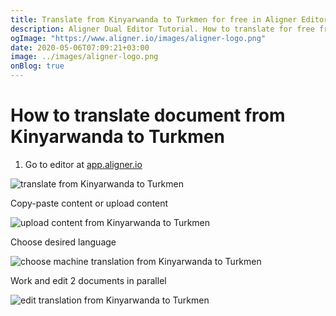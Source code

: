 ```yaml
---
title: Translate from Kinyarwanda to Turkmen for free in Aligner Editor
description: Aligner Dual Editor Tutorial. How to translate for free from Kinyarwanda to Turkmen. Aligner is multilingual document management platform. 
ogImage: "https://www.aligner.io/images/aligner-logo.png"
date: 2020-05-06T07:09:21+03:00
image: ../images/aligner-logo.png
onBlog: true
---
```


# How to translate document from Kinyarwanda to Turkmen

1. Go to editor at [app.aligner.io](https://app.aligner.io "Aligner App web page")

![translate from Kinyarwanda to Turkmen](../aligner-blank-editor.png "translate from Kinyarwanda to Turkmen")

Copy-paste content or upload content

![upload content from Kinyarwanda to Turkmen](../aligner-uploaded-document.png "upload content from Kinyarwanda to Turkmen")

Choose desired language

![choose machine translation from Kinyarwanda to Turkmen](../aligner-language-dropdown.png "choose machine translation from Kinyarwanda to Turkmen")

Work and edit 2 documents in parallel

![edit translation from Kinyarwanda to Turkmen](../aligner-double-sitded-editor.png "edit translation from Kinyarwanda to Turkmen")

